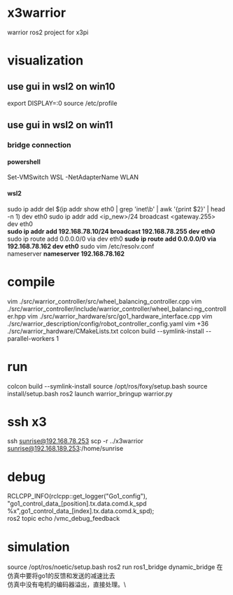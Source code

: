 # x3warrior
warrior ros2 project for x3pi 

# visualization
## use gui in wsl2 on win10
export DISPLAY=<wsl ipv4>:0
source /etc/profile
## use gui in wsl2 on win11
### bridge connection
#### powershell
Set-VMSwitch WSL -NetAdapterName WLAN 
#### wsl2
sudo ip addr del $(ip addr show eth0 | grep 'inet\b' | awk '{print $2}' | head -n 1) dev eth0
sudo ip addr add <ip_new>/24 broadcast <gateway.255> dev eth0  
**sudo ip addr add 192.168.78.10/24 broadcast 192.168.78.255 dev eth0**
sudo ip route add 0.0.0.0/0 via <gateway> dev eth0 
**sudo ip route add 0.0.0.0/0 via 192.168.78.162 dev eth0**
sudo vim /etc/resolv.conf  
nameserver <gateway>
**nameserver 192.168.78.162**

# compile
vim ./src/warrior_controller/src/wheel_balancing_controller.cpp
vim ./src/warrior_controller/include/warrior_controller/wheel_balanci·ng_controller.hpp
vim ./src/warrior_hardware/src/go1_hardware_interface.cpp
vim ./src/warrior_description/config/robot_controller_config.yaml
vim +36 ./src/warrior_hardware/CMakeLists.txt
colcon build --symlink-install --parallel-workers 1

# run
colcon build --symlink-install
source /opt/ros/foxy/setup.bash
source install/setup.bash
ros2 launch warrior_bringup warrior.py

# ssh x3
ssh sunrise@192.168.78.253
scp -r ../x3warrior sunrise@192.168.189.253:/home/sunrise

# debug
RCLCPP_INFO(rclcpp::get_logger("Go1_config"), "go1_control_data_[position].tx.data.comd.k_spd %x",go1_control_data_[index].tx.data.comd.k_spd);    
ros2 topic echo /vmc_debug_feedback

# simulation
source /opt/ros/noetic/setup.bash
ros2 run ros1_bridge dynamic_bridge
在仿真中要将go1的反馈和发送的减速比去 \
仿真中没有电机的编码器溢出，直接处理。\
